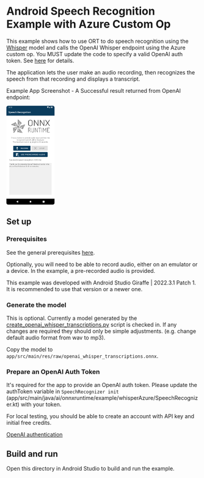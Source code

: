 # Android Speech Recognition Example with Azure Custom Op

This example shows how to use ORT to do speech recognition using the [Whisper](https://github.com/openai/whisper) model and calls the OpenAI Whisper endpoint using the Azure custom op. You MUST update the code to specify a valid OpenAI auth token. See [here](#prepare-an-openai-auth-token) for details.

The application lets the user make an audio recording, then recognizes the speech from that recording and displays a transcript.

Example App Screenshot - A Successful result returned from OpenAI endpoint:

<img width=25% src="images/Img_successful_endpoint_res.png" alt="App Screenshot" />

## Set up

### Prerequisites

See the general prerequisites [here](../../../../README.md#General-Prerequisites).

Optionally, you will need to be able to record audio, either on an emulator or a device. In the example, a pre-recorded audio is provided.

This example was developed with Android Studio Giraffe | 2022.3.1 Patch 1.
It is recommended to use that version or a newer one.

### Generate the model

This is optional. Currently a model generated by the [create_openai_whisper_transcriptions.py](https://github.com/microsoft/onnxruntime-extensions/blob/main/test/data/azure/create_openai_whisper_transcriptions.py) script is checked in. If any changes are required they should only be simple adjustments. (e.g. change default audio format from wav to mp3).

Copy the model to `app/src/main/res/raw/openai_whisper_transcriptions.onnx`.

### Prepare an OpenAI Auth Token

It's required for the app to provide an OpenAI auth token. Please update the authToken variable in `SpeechRecognizer init` (app/src/main/java/ai/onnxruntime/example/whisperAzure/SpeechRecognizer.kt) with your token.

For local testing, you should be able to create an account with API key and initial free credits.

[OpenAI authentication](https://platform.openai.com/docs/plugins/authentication)
## Build and run

Open this directory in Android Studio to build and run the example.

